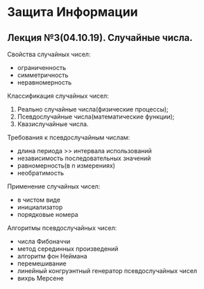 # Защита Информации
## Лекция №3(04.10.19). Случайные числа.

Свойства случайных чисел:

- ограниченность
- симметричность
- неравномерность

Классификация случайных чисел:

1) Реально случайные числа(физические процессы);
2) Псевдослучайные числа(математические функции);
3) Квазислучайные числа.

Требования к псевдослучайным числам:

- длина периода >> интервала использований
- независимость последовательных значений
- равномерность(в n измерениях)
- необратимость


Применение случайных чисел:

- в чистом виде
- инициализатор
- порядковые номера

Алгоритмы псевдослучайных чисел:

- числа Фибоначчи
- метод серединных произведений
- алгоритм фон Неймана
- перемешивание
- линейный конгруэнтный генератор псевдослучайных чисел
- вихрь Мерсене